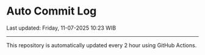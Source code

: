 # Auto Commit Log

Last updated: Friday, 11-07-2025 10:23 WIB

---

This repository is automatically updated every 2 hour using GitHub Actions.
